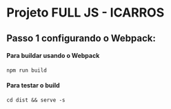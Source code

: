 # Projeto FULL JS - ICARROS

## Passo 1 configurando o Webpack:

#### Para buildar usando o Webpack
`npm run build`

#### Para testar o build
`cd dist && serve -s`